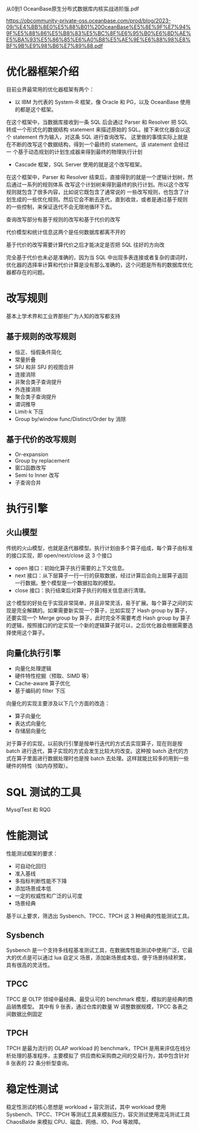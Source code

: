 从0到1 OceanBase原生分布式数据库内核实战进阶版.pdf

https://obcommunity-private-oss.oceanbase.com/prod/blog/2023-09/%E4%BB%8E0%E5%88%B01%20OceanBase%E5%8E%9F%E7%94%9F%E5%88%86%E5%B8%83%E5%BC%8F%E6%95%B0%E6%8D%AE%E5%BA%93%E5%86%85%E6%A0%B8%E5%AE%9E%E6%88%98%E8%BF%9B%E9%98%B6%E7%89%88.pdf

# 优化器框架介绍
目前业界最常用的优化器框架有两个：
- 以 IBM 为代表的 System-R 框架，像 Oracle 和 PG，以及 OceanBase 使用的都是这个框架。

在这个框架中，当数据库接收到一条 SQL 后会通过 Parser 和 Resolver 把 SQL 转成一个形式化的数据结构
statement 来描述原始的 SQL。接下来优化器会以这个 statement 作为输入，对这条 SQL 进行查询改写。
这里做的事情实际上就是在不断的改写这个数据结构，得到一个最终的 statement。该 statement 会经过一
个基于动态规划的计划生成器来得到最终的物理执行计划
- Cascade 框架，SQL Server 使用的就是这个改写框架。

在这个框架中，Parser 和 Resolver 结束后，直接得到的就是一个逻辑计划树，然后通过一系列的规则体系
改写这个计划树来得到最终的执行计划。所以这个改写规则就包含了很多内容，比如说它既包含了通常说的
一些改写规则，也包含了计划生成的一些优化规则。然后它会不断去迭代，直到收敛，或者是通过基于规则
的一些控制，来保证迭代不会无限地循环下去。

查询改写部分有基于规则的改写和基于代价的改写

代价模型和统计信息这两个是任何数据库都离不开的

基于代价的改写需要计算代价之后才能决定是否把 SQL 往好的方向改

完全基于代价也未必是准确的，因为当 SQL 中出现多表连接或者复杂的谓词时，优化器的选择率计算和代价计算是没有那么准确的，这个问题是所有的数据库优化器都存在的问题。

# 改写规则
基本上学术界和工业界那些广为人知的改写都支持

## 基于规则的改写规则
- 恒正、恒假条件简化
- 常量折叠
- SPJ 和非 SPJ 的视图合并
- 连接消除
- 非聚合类子查询提升
- 外连接消除
- 聚合类子查询提升
- 谓词推导
- Limit-k 下压
- Group by/window func/Distinct/Order by 消除

## 基于代价的改写规则
- Or-expansion
- Group by replacement
- 窗口函数改写
- Semi to Inner 改写
- 子查询合并

# 执行引擎
## 火山模型
传统的火山模型，也就是迭代器模型。执行计划由多个算子组成，每个算子由标准的接口实现，即 open/next/close 这 3 个接口
- open 接口：初始化算子执行需要的上下文信息。
- next 接口：从下层算子一行一行的获取数据，经过计算后会向上层算子返回一行数据。整个模型是一个数据拉取的模型。
- close 接口：执行结束后对算子执行的相关信息进行清理。

这个模型的好处在于实现非常简单，并且非常灵活，易于扩展。每个算子之间的实现是完全解耦的。如果需要新实现一个算子，比如实现了 Hash group by 算子，还要实现一个 Merge group by 算子，此时完全不需要考虑 Hash group by 算子的逻辑，按照接口的约定实现一个新的逻辑算子就可以，之后优化器会根据需要选择使用这个算子。

## 向量化执行引擎
- 向量化处理逻辑
- 硬件特性挖掘（预取、SIMD 等）
- Cache-aware 算子优化
- 基于编码的 filter 下压

向量化的实现主要涉及以下几个方面的改造：
- 算子向量化
- 表达式向量化
- 存储层向量化

对于算子的实现，以前执行引擎是按单行迭代的方式去实现算子，现在则是按 batch 进行迭代，算子实现的方式会发生比较大的改变。这种按 batch 迭代的方式在算子里面进行数据处理时也是按 batch 去处理。这样就能比较多的用到一些硬件的特性（如内存预取）。

# SQL 测试的工具
MysqlTest 和 RQG

# 性能测试
性能测试框架的要求：
- 可自动化回归
- 准入基线
- 多指标判断性能不下降
- 添加场景成本低
- 一定的权威性和广泛的认可度
- 场景经典

基于以上要求，筛选出 Sysbench、TPCC、TPCH 这 3 种经典的性能测试工具。

## Sysbench
Sysbench 是一个支持多线程基准测试工具，在数据库性能测试中使用广泛，它最大的优点是可以通过 lua 自定义
场景，添加新场景成本低，便于场景持续积累，具有很高的灵活性。
## TPCC
TPCC 是 OLTP 领域中最经典、最受认可的 benchmark 模型，模拟的是经典的商品销售模型。
其中有 9 张表，通过仓库的数量 W 调整数据规模，TPCC 各表之间数据比例固定
## TPCH
TPCH 是最为流行的 OLAP workload 的 benchmark，TPCH 是用来评估在线分析处理的基准程序，主要模拟了
供应商和采购商之间的交易行为，其中包含针对 8 张表的 22 条分析型查询。

# 稳定性测试
稳定性测试的核心思想是 workload + 容灾测试，其中 workload 使用 Sysbench、TPCC、TPCH 等测试工具来模拟压力，容灾测试使用混沌测试工具 ChaosBalde 来模拟 CPU、磁盘、网络、IO、Pod 等故障。


